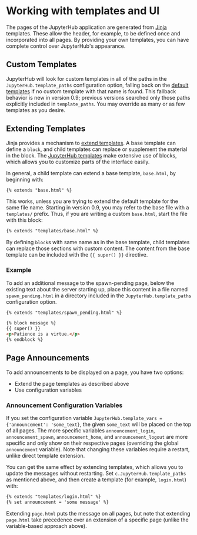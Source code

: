 # Working with templates and UI

The pages of the JupyterHub application are generated from
[Jinja](http://jinja.pocoo.org/) templates.  These allow the header, for
example, to be defined once and incorporated into all pages.  By providing
your own templates, you can have complete control over JupyterHub's
appearance.

## Custom Templates

JupyterHub will look for custom templates in all of the paths in the
`JupyterHub.template_paths` configuration option, falling back on the
[default templates](https://github.com/jupyterhub/jupyterhub/tree/master/share/jupyterhub/templates)
if no custom template with that name is found. This fallback
behavior is new in version 0.9; previous versions searched only those paths
explicitly included in `template_paths`. You may override as many
or as few templates as you desire.

## Extending Templates

Jinja provides a mechanism to [extend templates](http://jinja.pocoo.org/docs/2.10/templates/#template-inheritance).
A base template can define a `block`, and child templates can replace or
supplement the material in the block.  The 
[JupyterHub templates](https://github.com/jupyterhub/jupyterhub/tree/master/share/jupyterhub/templates)
make extensive use of blocks, which allows you to customize parts of the
interface easily.

In general, a child template can extend a base template, `base.html`, by beginning with:

```html
{% extends "base.html" %}
```

This works, unless you are trying to extend the default template for the same
file name.  Starting in version 0.9, you may refer to the base file with a
`templates/` prefix.  Thus, if you are writing a custom `base.html`, start the
file with this block:

```html
{% extends "templates/base.html" %}
```

By defining `block`s with same name as in the base template, child templates
can replace those sections with custom content.  The content from the base
template can be included with the `{{ super() }}` directive.

### Example

To add an additional message to the spawn-pending page, below the existing
text about the server starting up, place this content in a file named
`spawn_pending.html` in a directory included in the
`JupyterHub.template_paths` configuration option.

```html
{% extends "templates/spawn_pending.html" %}

{% block message %}
{{ super() }}
<p>Patience is a virtue.</p>
{% endblock %}
```

## Page Announcements

To add announcements to be displayed on a page, you have two options:

- Extend the page templates as described above
- Use configuration variables

### Announcement Configuration Variables

If you set the configuration variable `JupyterHub.template_vars =
{'announcement': 'some_text}`, the given `some_text` will be placed on
the top of all pages.  The more specific variables
`announcement_login`, `announcement_spawn`, `announcement_home`, and
`announcement_logout` are more specific and only show on their
respective pages (overriding the global `announcement` variable).
Note that changing these variables require a restart, unlike direct
template extension.

You can get the same effect by extending templates, which allows you
to update the messages without restarting.  Set
`c.JupyterHub.template_paths` as mentioned above, and then create a
template (for example, `login.html`) with:

```html
{% extends "templates/login.html" %}
{% set announcement = 'some message' %}
```

Extending `page.html` puts the message on all pages, but note that
extending `page.html` take precedence over an extension of a specific
page (unlike the variable-based approach above).
